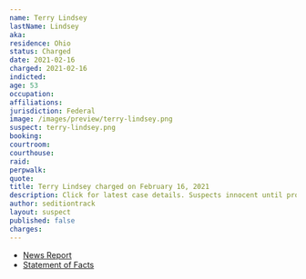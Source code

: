 ```yaml
---
name: Terry Lindsey
lastName: Lindsey
aka:
residence: Ohio
status: Charged
date: 2021-02-16
charged: 2021-02-16
indicted:
age: 53
occupation:
affiliations:
jurisdiction: Federal
image: /images/preview/terry-lindsey.png
suspect: terry-lindsey.png
booking:
courtroom:
courthouse:
raid:
perpwalk:
quote:
title: Terry Lindsey charged on February 16, 2021
description: Click for latest case details. Suspects innocent until proven guilty.
author: seditiontrack
layout: suspect
published: false
charges:
---
```


- [News Report](https://www.newsbreak.com/colorado/colorado-springs/news/2166074234842/ohios-terry-lynn-lindsey-yet-to-be-arrested-after-entering-us-capitol-with-colorado-springs-glenn-wes-lee-croy)
- [Statement of Facts](https://extremism.gwu.edu/sites/g/files/zaxdzs2191/f/Croy%20Arrest%20Warrant%20and%20Croy%20and%20Lindsey%20Complaint%20and%20Statement%20of%20Facts.pdf)
